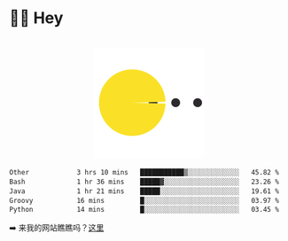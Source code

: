 
# 👋🏻 Hey
<div align="center">
	<br>
	<img src="https://raw.githubusercontent.com/Aniket965/Aniket965/master/pacman.svg?sanitize=true" width="200" height="200">
	<br>
</div>

<!--START_SECTION:waka-->

```txt
Other            3 hrs 10 mins   ███████████▒░░░░░░░░░░░░░   45.82 %
Bash             1 hr 36 mins    █████▓░░░░░░░░░░░░░░░░░░░   23.26 %
Java             1 hr 21 mins    █████░░░░░░░░░░░░░░░░░░░░   19.61 %
Groovy           16 mins         █░░░░░░░░░░░░░░░░░░░░░░░░   03.97 %
Python           14 mins         █░░░░░░░░░░░░░░░░░░░░░░░░   03.45 %
```

<!--END_SECTION:waka-->

 ➡️  来我的网站瞧瞧吗？[这里](https://www.shaolongfei.com)
